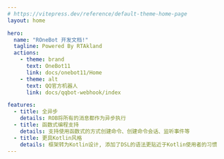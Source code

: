```yaml
---
# https://vitepress.dev/reference/default-theme-home-page
layout: home

hero:
  name: "ROneBot 开发文档!"
  tagline: Powered By RTAkland
  actions:
    - theme: brand
      text: OneBot11
      link: docs/onebot11/Home
    - theme: alt
      text: QQ官方机器人
      link: docs/qqbot-webhook/index

features:
  - title: 全异步
    details: ROB将所有的消息都作为异步执行
  - title: 函数式编程支持
    details: 支持使用函数式的方式创建命令、创建命令会话、监听事件等
  - title: 更具Kotlin风格
    details: 框架转为Kotlin设计, 添加了DSL的语法更贴近于Kotlin使用者的习惯
---
```

